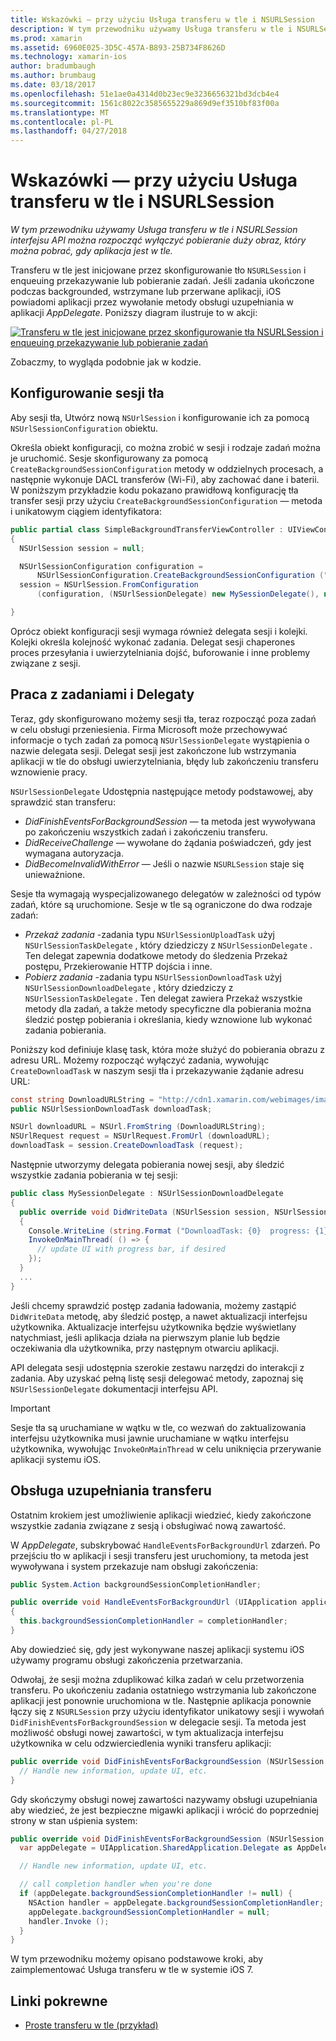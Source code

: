 ```yaml
---
title: Wskazówki — przy użyciu Usługa transferu w tle i NSURLSession
description: W tym przewodniku używamy Usługa transferu w tle i NSURLSession interfejsu API można rozpocząć wyłączyć pobieranie duży obraz, który można pobrać, gdy aplikacja jest w tle.
ms.prod: xamarin
ms.assetid: 6960E025-3D5C-457A-B893-25B734F8626D
ms.technology: xamarin-ios
author: bradumbaugh
ms.author: brumbaug
ms.date: 03/18/2017
ms.openlocfilehash: 51e1ae0a4314d0b23ec9e3236656321bd3dcb4e4
ms.sourcegitcommit: 1561c8022c3585655229a869d9ef3510bf83f00a
ms.translationtype: MT
ms.contentlocale: pl-PL
ms.lasthandoff: 04/27/2018
---
```

# <a name="walkthrough---using-background-transfer-service-and-nsurlsession"></a>Wskazówki — przy użyciu Usługa transferu w tle i NSURLSession

_W tym przewodniku używamy Usługa transferu w tle i NSURLSession interfejsu API można rozpocząć wyłączyć pobieranie duży obraz, który można pobrać, gdy aplikacja jest w tle._

Transferu w tle jest inicjowane przez skonfigurowanie tło `NSURLSession` i enqueuing przekazywanie lub pobieranie zadań. Jeśli zadania ukończone podczas backgrounded, wstrzymane lub przerwane aplikacji, iOS powiadomi aplikacji przez wywołanie metody obsługi uzupełniania w aplikacji *AppDelegate*. Poniższy diagram ilustruje to w akcji:

 [![](background-transfer-walkthrough-images/transfer.png "Transferu w tle jest inicjowane przez skonfigurowanie tła NSURLSession i enqueuing przekazywanie lub pobieranie zadań")](background-transfer-walkthrough-images/transfer.png#lightbox)

Zobaczmy, to wygląda podobnie jak w kodzie.

## <a name="configuring-a-background-session"></a>Konfigurowanie sesji tła

Aby sesji tła, Utwórz nową `NSUrlSession` i konfigurowanie ich za pomocą `NSUrlSessionConfiguration` obiektu.

Określa obiekt konfiguracji, co można zrobić w sesji i rodzaje zadań można je uruchomić.
Sesje skonfigurowany za pomocą `CreateBackgroundSessionConfiguration` metody w oddzielnych procesach, a następnie wykonuje DACL transferów (Wi-Fi), aby zachować dane i baterii.
W poniższym przykładzie kodu pokazano prawidłową konfigurację tła transfer sesji przy użyciu `CreateBackgroundSessionConfiguration` — metoda i unikatowym ciągiem identyfikatora:

```csharp
public partial class SimpleBackgroundTransferViewController : UIViewController
{
  NSUrlSession session = null;

  NSUrlSessionConfiguration configuration =
      NSUrlSessionConfiguration.CreateBackgroundSessionConfiguration ("com.SimpleBackgroundTransfer.BackgroundSession");
  session = NSUrlSession.FromConfiguration
      (configuration, (NSUrlSessionDelegate) new MySessionDelegate(), new NSOperationQueue());

}
```

Oprócz obiekt konfiguracji sesji wymaga również delegata sesji i kolejki.
Kolejki określa kolejność wykonać zadania. Delegat sesji chaperones proces przesyłania i uwierzytelniania dojść, buforowanie i inne problemy związane z sesji.

## <a name="working-with-tasks-and-delegates"></a>Praca z zadaniami i Delegaty

Teraz, gdy skonfigurowano możemy sesji tła, teraz rozpocząć poza zadań w celu obsługi przeniesienia. Firma Microsoft może przechowywać informacje o tych zadań za pomocą `NSUrlSessionDelegate` wystąpienia o nazwie delegata sesji. Delegat sesji jest zakończone lub wstrzymania aplikacji w tle do obsługi uwierzytelniania, błędy lub zakończeniu transferu wznowienie pracy.

`NSUrlSessionDelegate` Udostępnia następujące metody podstawowej, aby sprawdzić stan transferu:

-  *DidFinishEventsForBackgroundSession* — ta metoda jest wywoływana po zakończeniu wszystkich zadań i zakończeniu transferu.
-  *DidReceiveChallenge* — wywołane do żądania poświadczeń, gdy jest wymagana autoryzacja.
-  *DidBecomeInvalidWithError* — Jeśli o nazwie `NSURLSession` staje się unieważnione.


Sesje tła wymagają wyspecjalizowanego delegatów w zależności od typów zadań, które są uruchomione. Sesje w tle są ograniczone do dwa rodzaje zadań:

-  *Przekaż zadania* -zadania typu `NSUrlSessionUploadTask` użyj `NSUrlSessionTaskDelegate` , który dziedziczy z `NSUrlSessionDelegate` . Ten delegat zapewnia dodatkowe metody do śledzenia Przekaż postępu, Przekierowanie HTTP dojścia i inne.
-  *Pobierz zadania* -zadania typu `NSUrlSessionDownloadTask` użyj `NSUrlSessionDownloadDelegate` , który dziedziczy z `NSUrlSessionTaskDelegate` . Ten delegat zawiera Przekaż wszystkie metody dla zadań, a także metody specyficzne dla pobierania można śledzić postęp pobierania i określania, kiedy wznowione lub wykonać zadania pobierania.


Poniższy kod definiuje klasę task, która może służyć do pobierania obrazu z adresu URL. Możemy rozpocząć wyłączyć zadania, wywołując `CreateDownloadTask` w naszym sesji tła i przekazywanie żądanie adresu URL:

```csharp
const string DownloadURLString = "http://cdn1.xamarin.com/webimages/images/xamarin.png";
public NSUrlSessionDownloadTask downloadTask;

NSUrl downloadURL = NSUrl.FromString (DownloadURLString);
NSUrlRequest request = NSUrlRequest.FromUrl (downloadURL);
downloadTask = session.CreateDownloadTask (request);
```

Następnie utworzymy delegata pobierania nowej sesji, aby śledzić wszystkie zadania pobierania w tej sesji:

```csharp
public class MySessionDelegate : NSUrlSessionDownloadDelegate
{
  public override void DidWriteData (NSUrlSession session, NSUrlSessionDownloadTask downloadTask, long bytesWritten, long totalBytesWritten, long totalBytesExpectedToWrite)
  {
    Console.WriteLine (string.Format ("DownloadTask: {0}  progress: {1}", downloadTask, progress));
    InvokeOnMainThread( () => {
      // update UI with progress bar, if desired
    });
  }
  ...
}
```

Jeśli chcemy sprawdzić postęp zadania ładowania, możemy zastąpić `DidWriteData` metodę, aby śledzić postęp, a nawet aktualizacji interfejsu użytkownika. Aktualizacje interfejsu użytkownika będzie wyświetlany natychmiast, jeśli aplikacja działa na pierwszym planie lub będzie oczekiwania dla użytkownika, przy następnym otwarciu aplikacji.

API delegata sesji udostępnia szerokie zestawu narzędzi do interakcji z zadania. Aby uzyskać pełną listę sesji delegować metody, zapoznaj się `NSUrlSessionDelegate` dokumentacji interfejsu API.

> [!IMPORTANT]
> Sesje tła są uruchamiane w wątku w tle, co wezwań do zaktualizowania interfejsu użytkownika musi jawnie uruchamiane w wątku interfejsu użytkownika, wywołując `InvokeOnMainThread` w celu uniknięcia przerywanie aplikacji systemu iOS. 


## <a name="handling-transfer-completion"></a>Obsługa uzupełniania transferu

Ostatnim krokiem jest umożliwienie aplikacji wiedzieć, kiedy zakończone wszystkie zadania związane z sesją i obsługiwać nową zawartość.

W *AppDelegate*, subskrybować `HandleEventsForBackgroundUrl` zdarzeń. Po przejściu tło w aplikacji i sesji transferu jest uruchomiony, ta metoda jest wywoływana i system przekazuje nam obsługi zakończenia:

```csharp
public System.Action backgroundSessionCompletionHandler;

public override void HandleEventsForBackgroundUrl (UIApplication application, string sessionIdentifier, System.Action completionHandler)
{
  this.backgroundSessionCompletionHandler = completionHandler;
}
```

Aby dowiedzieć się, gdy jest wykonywane naszej aplikacji systemu iOS używamy programu obsługi zakończenia przetwarzania.

Odwołaj, że sesji można zduplikować kilka zadań w celu przetworzenia transferu. Po ukończeniu zadania ostatniego wstrzymania lub zakończone aplikacji jest ponownie uruchomiona w tle. Następnie aplikacja ponownie łączy się z `NSURLSession` przy użyciu identyfikator unikatowy sesji i wywołań `DidFinishEventsForBackgroundSession` w delegacie sesji. Ta metoda jest możliwość obsługi nowej zawartości, w tym aktualizacja interfejsu użytkownika w celu odzwierciedlenia wyniki transferu aplikacji:

```csharp
public override void DidFinishEventsForBackgroundSession (NSUrlSession session) {
  // Handle new information, update UI, etc.
}
```

Gdy skończymy obsługi nowej zawartości nazywamy obsługi uzupełniania aby wiedzieć, że jest bezpieczne migawki aplikacji i wrócić do poprzedniej strony w stan uśpienia system:

```csharp
public override void DidFinishEventsForBackgroundSession (NSUrlSession session) {
  var appDelegate = UIApplication.SharedApplication.Delegate as AppDelegate;

  // Handle new information, update UI, etc.

  // call completion handler when you're done
  if (appDelegate.backgroundSessionCompletionHandler != null) {
    NSAction handler = appDelegate.backgroundSessionCompletionHandler;
    appDelegate.backgroundSessionCompletionHandler = null;
    handler.Invoke ();
  }
}
```

W tym przewodniku możemy opisano podstawowe kroki, aby zaimplementować Usługa transferu w tle w systemie iOS 7.



## <a name="related-links"></a>Linki pokrewne

- [Proste transferu w tle (przykład)](https://developer.xamarin.com/samples/monotouch/SimpleBackgroundTransfer/)
